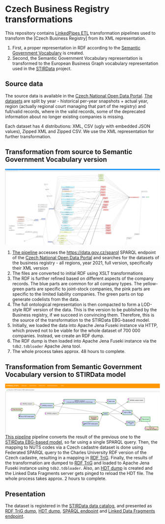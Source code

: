 # Czech Business Registry transformations
This repository contains [LinkedPipes ETL] transformation pipelines used to transform the [Czech Business Registry] from its XML representation.
1. First, a proper representation in RDF according to the [Semantic Government Vocabulary] is created.
2. Second, the Semantic Government Vocabulary representation is transformed to the European Business Graph vocabulary representation used in the [STIRData] project.

## Source data
The source data is available in the [Czech National Open Data Portal]. [The datasets](https://data.gov.cz/datové-sady?poskytovatel=https%3A%2F%2Frpp-opendata.egon.gov.cz%2Fodrpp%2Fzdroj%2Forgán-veřejné-moci%2F00007064&klíčová-slova=Úplný&klíčová-slova=2021) are split by year - historical per-year snapshots + actual year, region (actually regional court managing that part of the registry) and full/valid records, where in the valid records, some of the deprecated information about no longer existing companies is missing.

Each dataset has 4 distributions: XML, CSV (ugly with embedded JSON values), Zipped XML and Zipped CSV.
We use the XML representation for further transformation.

## Transformation from source to Semantic Government Vocabulary version
![LinkedPipes ETL pipeline transforming Czech Business Registry to Semantic Government Vocabulary version](assets/images/sgov-pipeline.webp)

1. [The pipeline](assets/pipelines/sgov.jsonld) accesses the https://data.gov.cz/sparql SPARQL endpoint of the [Czech National Open Data Portal] and searches for the datasets of the business registry - all regions, year 2021, full version, specifically their XML version
2. The files are converted to initial RDF using XSLT transformations
3. The RDF is further refined based on different aspects of the company records. The blue parts are common for all company types. The yellow-green parts are specific to joint-stock companies, the pink parts are specific to the limited liability companies. The green parts on top generate codelists from the data.
4. The full ontological representation is then compacted to form a LOD-style RDF version of the data. This is the version to be published by the Business registry, if we succeed in convincing them. Therefore, this is the source of the transformation to the STIRData EBG-based model.
5. Initially, we loaded the data into Apache Jena Fuseki instance via HTTP, which proved not to be viable for the whole dataset of 700 000 companies. Instead, we create an RDF dump.
6. The RDF dump is then loaded into Apache Jena Fuseki instance via the `tdb2.tdbloader` Apache Jena tool.
7. The whole process takes approx. 48 hours to complete.

## Transformation from Semantic Government Vocabulary version to STIRData model
![LinkedPipes ETL pipeline transforming Czech Business Registry to STIRData version](assets/images/ebg-pipeline.webp)
[This pipeline](assets/pipelines/ebg.jsonld) pipeline converts the result of the previous one to the [STIRData EBG-based model](https://stirdata.github.io/data-specification/), so far using a single SPARQL query.
Then, the mapping to NUTS codes via a Czech cadastre dataset is done using Federated SPARQL query to the Charles University RDF version of the Czech cadastre, resulting in a mapping in [RDF TriG](https://obchodní-rejstřík.stirdata.opendata.cz/soubor/or-ebg-nuts.trig).
Finally, the results of the transformation are dumped to [RDF TriG](https://obchodní-rejstřík.stirdata.opendata.cz/soubor/or-ebg.trig) and loaded to Apache Jena Fuseki instance using `tdb2.tdbloader`.
Also, an [HDT dump](https://obchodní-rejstřík.stirdata.opendata.cz/soubor/or.trig) is created and the Linked Data Fragments server gets pinged to reload the HDT file.
The whole process takes approx. 2 hours to complete.

## Presentation
The dataset is registered in the [STIRData data catalog](https://stirdata.opendata.cz/datasets), and presented as [RDF TriG dump](https://obchodní-rejstřík.stirdata.opendata.cz/soubor/or.trig), [HDT dump](https://obchodní-rejstřík.stirdata.opendata.cz/soubor/or.trig), [SPARQL endpoint](https://obchodní-rejstřík.stirdata.opendata.cz/sparql) and [Linked Data Fragments endpoint](https://obchodní-rejstřík.stirdata.opendata.cz/ldf/).

[LinkedPipes ETL]: https://etl.linkedpipes.com "LinkedPipes ETL"
[Semantic Government Vocabulary]: https://doi.org/10.1016/j.websem.2018.12.009 "Semantic Government Vocabulary"
[STIRData]: https://stirdata.eu "STIRData"
[Czech National Open Data Portal]: https://data.gov.cz/en "Czech National Open Data Portal"